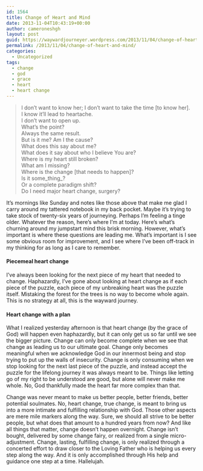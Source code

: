```yaml
---
id: 1564
title: Change of Heart and Mind
date: 2013-11-04T10:43:19+00:00
author: cameroneshgh
layout: post
guid: https://waywardjourneyer.wordpress.com/2013/11/04/change-of-heart-and-mind/
permalink: /2013/11/04/change-of-heart-and-mind/
categories:
  - Uncategorized
tags:
  - change
  - god
  - grace
  - heart
  - heart change
---
```

> I don’t want to know her; I don’t want to take the time [to know her].  
> I know it’ll lead to heartache.  
> I don’t want to open up.  
> What’s the point?  
> Always the same result.  
> But is it me? Am I the cause?  
> What does this say about me?  
> What does it say about who I believe You are?  
> Where is my heart still broken?  
> What am I missing?  
> Where is the change [that needs to happen]?  
> Is it some_thing_?  
> Or a complete paradigm shift?  
> Do I need major heart change, surgery?

It’s mornings like Sunday and notes like those above that make me glad I carry around my tattered notebook in my back pocket. Maybe it’s trying to take stock of twenty-six years of journeying. Perhaps I’m feeling a tinge older. Whatever the reason, here’s where I’m at today. Here’s what’s churning around my jumpstart mind this brisk morning. However, what’s important is where these questions are leading me. What’s important is I see some obvious room for improvement, and I see where I’ve been off-track in my thinking for as long as I care to remember.

#### Piecemeal heart change

I’ve always been looking for the next piece of my heart that needed to change. Haphazardly, I’ve gone about looking at heart change as if each piece of the puzzle, each piece of my unbreaking heart was the puzzle itself. Mistaking the forest for the trees is no way to become whole again. This is no strategy at all, this is the wayward journey.

#### Heart change with a plan

What I realized yesterday afternoon is that heart change (by the grace of God) will happen even haphazardly, but it can only get us so far until we see the bigger picture. Change can only become complete when we see that change as leading us to our ultimate goal. Change only becomes meaningful when we acknowledge God in our innermost being and stop trying to put up the walls of insecurity. Change is only consuming when we stop looking for the next last piece of the puzzle, and instead accept the puzzle for the lifelong journey it was always meant to be. Things like letting go of my right to be understood are good, but alone will never make me whole. No, God thankfully made the heart far more complex than that.

Change was never meant to make us better people, better friends, better potential soulmates. No, heart change, true change, is meant to bring us into a more intimate and fulfilling relationship with God. Those other aspects are mere mile markers along the way. Sure, we should all strive to be better people, but what does that amount to a hundred years from now? And like all things that matter, change doesn’t happen overnight. Change isn’t bought, delivered by some change fairy, or realized from a single micro-adjustment. Change, lasting, fulfilling change, is only realized through a concerted effort to draw closer to the Loving Father who is helping us every step along the way. And it is only accomplished through His help and guidance one step at a time. Hallelujah.